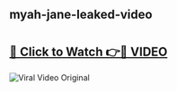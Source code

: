 ## myah-jane-leaked-video 

# <h2><a href="http://freeplayer.one?title=myah-jane-leaked-video&ref=21J">🔗 Click to Watch 👉🔴 VIDEO</a></h2>

<a href="http://freeplayer.one?title=myah-jane-leaked-video&ref=21J" rel="nofollow" data-target="animated-image.originalLink"><img src="https://i.ibb.co.com/xMMVF88/686577567.gif" alt="Viral Video Original" style="max-width: 100%; display: inline-block;" data-target="animated-image.originalImage"></a>

